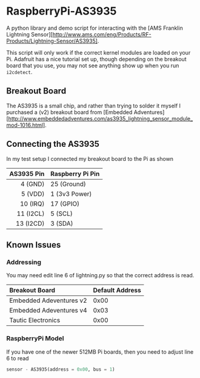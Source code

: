 RaspberryPi-AS3935
==================

A python library and demo script for interacting with the
[AMS Franklin Lightning Sensor][http://www.ams.com/eng/Products/RF-Products/Lightning-Sensor/AS3935].

This script will only work if the correct kernel modules are loaded
on your Pi.  Adafruit has a nice tutorial set up, though depending on
the breakout board that you use, you may not see anything show up when
you run `i2cdetect`.


## Breakout Board

The AS3935 is a small chip, and rather than trying to solder it myself
I purchased a (v2) breakout board from [Embedded Adventures][http://www.embeddedadventures.com/as3935_lightning_sensor_module_mod-1016.html].


## Connecting the AS3935

In my test setup I connected my breakout board to the Pi as shown

| AS3935 Pin | Raspberry Pi Pin |
| ---------: | :--------------- |
| 4 (GND)    | 25 (Ground)      |
| 5 (VDD)    | 1 (3v3 Power)    |
| 10 (IRQ)   | 17 (GPIO)        |
| 11 (I2CL)  | 5 (SCL)          |
| 13 (I2CD)  | 3 (SDA)          |

## Known Issues

### Addressing 

You may need edit line 6 of lightning.py so that the correct address is read.

| Breakout Board | Default Address |
| :------------- | :-------------- |
| Embedded Adeventures v2 | 0x00 |
| Embedded Adeventures v4 | 0x03 |
| Tautic Electronics | 0x00 |

### RaspberryPi Model

If you have one of the newer 512MB Pi boards, then you need to adjust line 6
to read
```python
sensor - AS3935(address = 0x00, bus = 1)
```
